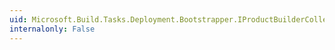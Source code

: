 ```yaml
---
uid: Microsoft.Build.Tasks.Deployment.Bootstrapper.IProductBuilderCollection.Add(Microsoft.Build.Tasks.Deployment.Bootstrapper.ProductBuilder)
internalonly: False
---
```

